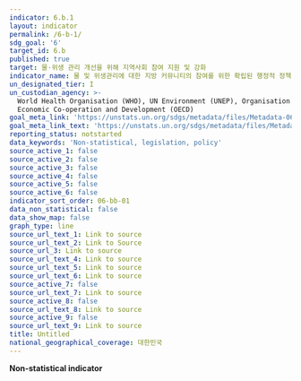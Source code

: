 ```yaml
---
indicator: 6.b.1
layout: indicator
permalink: /6-b-1/
sdg_goal: '6'
target_id: 6.b
published: true
target: 물·위생 관리 개선을 위해 지역사회 참여 지원 및 강화
indicator_name: 물 및 위생관리에 대한 지방 커뮤니티의 참여를 위한 확립된 행정적 정책과 절차를 갖추고 있는 지방행정단위의 비율
un_designated_tier: I
un_custodian_agency: >-
  World Health Organisation (WHO), UN Environment (UNEP), Organisation for
  Economic Co-operation and Development (OECD)
goal_meta_link: 'https://unstats.un.org/sdgs/metadata/files/Metadata-06-0B-01.pdf'
goal_meta_link_text: 'https://unstats.un.org/sdgs/metadata/files/Metadata-06-0B-01.pdf'
reporting_status: notstarted
data_keywords: 'Non-statistical, legislation, policy'
source_active_1: false
source_active_2: false
source_active_3: false
source_active_4: false
source_active_5: false
source_active_6: false
indicator_sort_order: 06-bb-01
data_non_statistical: false
data_show_map: false
graph_type: line
source_url_text_1: Link to source
source_url_text_2: Link to Source
source_url_3: Link to source
source_url_text_4: Link to source
source_url_text_5: Link to source
source_url_text_6: Link to source
source_active_7: false
source_url_text_7: Link to source
source_active_8: false
source_url_text_8: Link to source
source_active_9: false
source_url_text_9: Link to source
title: Untitled
national_geographical_coverage: 대한민국
---
```

**Non-statistical indicator**